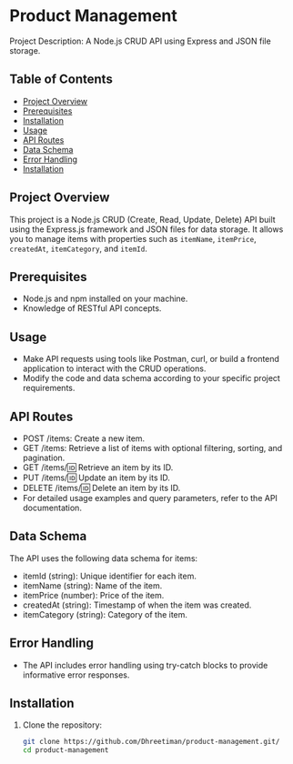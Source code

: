 # Product Management

Project Description: A Node.js CRUD API using Express and JSON file storage.

## Table of Contents

- [Project Overview](#project-overview)
- [Prerequisites](#prerequisites)
- [Installation](#installation)
- [Usage](#usage)
- [API Routes](#api-routes)
- [Data Schema](#data-schema)
- [Error Handling](#error-handling)
- [Installation](#installation)

## Project Overview

This project is a Node.js CRUD (Create, Read, Update, Delete) API built using the Express.js framework and JSON files for data storage. It allows you to manage items with properties such as `itemName`, `itemPrice`, `createdAt`, `itemCategory`, and `itemId`.

## Prerequisites

- Node.js and npm installed on your machine.
- Knowledge of RESTful API concepts.

## Usage

- Make API requests using tools like Postman, curl, or build a frontend application to interact with the CRUD operations.
- Modify the code and data schema according to your specific project requirements.

## API Routes

- POST /items: Create a new item.
- GET /items: Retrieve a list of items with optional filtering, sorting, and pagination.
- GET /items/:id: Retrieve an item by its ID.
- PUT /items/:id: Update an item by its ID.
- DELETE /items/:id: Delete an item by its ID.
- For detailed usage examples and query parameters, refer to the API documentation.

## Data Schema
The API uses the following data schema for items:

- itemId (string): Unique identifier for each item.
- itemName (string): Name of the item.
- itemPrice (number): Price of the item.
- createdAt (string): Timestamp of when the item was created.
- itemCategory (string): Category of the item.

## Error Handling
- The API includes error handling using try-catch blocks to provide informative error responses.

## Installation

1. Clone the repository:

   ```bash
   git clone https://github.com/Dhreetiman/product-management.git/
   cd product-management
